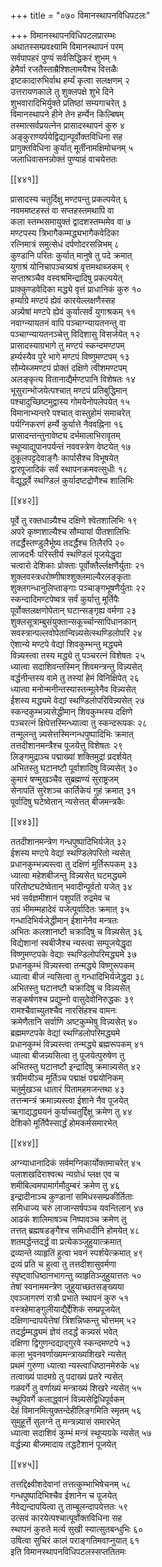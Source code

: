 +++
title = "०७० विमानस्थापनविधिपटलः"

+++
विमानस्थापनविधिपटलप्रारम्भः  
अथातस्सम्प्रवक्ष्यामि विमानस्थापनं परम्  
सर्वपापहरं पुण्यं सर्वसिद्धिकरं शुभम् १  
हेमैर्वा रजतैस्ताम्रैश्शिलामयैश्च वित्तळैः  
इष्टकादारुभिर्वाथ हर्म्यं कृत्वा सलक्षणम् २  
उत्तरायणकाले तु शुक्लपक्षे शुभे दिने  
शुभवारादिभिर्युक्ते प्रतिष्ठां सम्यगाचरेत् ३  
विमानस्थापने हीने तेन हर्म्येन किल्बिषम्  
तस्मात्सर्वप्रयत्नेन प्रासादस्थापनं कुरु ४  
अङ्कुराण्यर्पयेद्विद्यान्पूर्वोक्तविधिना सह  
प्रागुक्तविधिना कुर्यात् मूर्तीनामक्षिमोचनम् ५  
जलाधिवासनन्नोक्तं पुण्याहं वाचयेत्ततः  

[[४४१]]  

प्रासादस्य चतुर्दिक्षु मण्टपन्तु प्रकल्पयेत् ६  
नवममष्टहस्तं वा सप्तहस्तमथापि वा  
कला स्तम्भसमायुक्तं द्वादशस्तम्भमेव वा ७  
मण्टपस्य त्रिभागैकम्मद्ध्यभागैकवेदिका  
रत्निमात्रं समुत्सेधं दर्पणोदरसन्निभम् ८  
कुण्डानि परितः कुर्यात् मानुषे तु पदे क्रमात्    
युगाश्रं योनिचापञ्चत्र्यश्रं वृत्तमथाब्जकम् ९  
सप्ताश्रञ्चैव वस्वश्रमिन्द्रादिषु प्रकल्पयेत्  
प्राक्कुण्डवेदिका मद्ध्ये वृत्तं प्राधानिकं कुरु १०  
हर्म्याग्रे मण्टपं ह्येवं कारयेल्लक्षणैस्सह  
अन्न्येषां मण्टपे ह्येवं कुर्यात्सर्वं युगाश्रकम् ११  
नवाग्न्यायतनं वापि पञ्चाग्न्यायतनन्तु वा  
पञ्चाग्न्यायतनञ्चेत्तु विदिशासु विसर्जयेत् १२  
प्रासादस्याग्रभागे तु मण्टपं स्कन्दमण्टपम्  
हर्म्यस्यैव पुरे भागे मण्टपं विष्णुमण्टपम् १३  
सौम्येब्जमण्टपं प्रोक्तं दक्षिणे त्वीशमण्टपम्  
अलङ्कृत्य वितानाद्यैर्मण्टपानि विशेषतः १४  
भूसुरान्भोजयेत्पश्चात् मण्टपं प्रतिबुद्धिमान्  
पश्चादुच्छिष्टमुद्वास्य गोमयेनोपलेपयेत् १५  
विमानाभ्यन्तरे पश्चात् वास्तुहोमं समाचरेत्  
पर्यग्निकरणं हर्म्ये कुर्यात्ते नैववह्निना १६  
प्रासादन्तन्तुनावेष्ट्य दर्भमालाभिरावृतम्  
स्थूप्याद्युपानपर्यन्तं नववस्त्रेण वेष्टयेत् १७  
दुकूलपट्टदेवाङ्गैः कार्पासैश्च विभूषयेत्  
द्वारपूजादिकं सर्वं स्थापनक्रमवत्सुधीः १८  
वेद्यूर्द्ध्वे स्थण्डिलं कुर्यादष्टद्रोणैश्च शालिभिः  

[[४४२]]  

पूर्वे तु रक्तधान्न्यैश्च दक्षिणे श्वेतशालिभिः १९  
अपरे कृष्णशाल्यैश्च सौम्यायां पीतशालिभिः  
तदर्द्धैस्तण्डुलैर्भूष्य तदर्द्धैश्च तिलैरपि २०  
लाजदर्भैः परिस्तीर्य स्थण्डिलं पूजयेद्धृदा  
चत्वारो देशिकाः प्रोक्ताः पूर्वोक्तैर्ल्लक्षणैर्युताः २१  
शुक्लवस्त्रधरोष्णीषाश्शुक्लमाल्यैरलङ्कृताः  
शुक्लगन्धानुलिप्ताङ्गाः पञ्चाङ्गभूषणैर्युताः २२  
स्कन्दादिमण्टपेष्वत्र सर्वं कुर्यात्तु मूर्तिपैः  
पूर्वोक्तलक्षणोपेतान् घटान्सङ्गृह्य वर्मणा २३  
शुक्लसूत्राम्बुसंयुक्तान्सकूर्च्चान्सापिधानकान्  
सवस्त्रान्पल्लवोपेतान्विन्न्यसेत्स्थण्डिलोपरि २४  
ऐशान्ये मण्टपे वेद्यां शिवकुम्भन्तु मद्ध्यमे  
विन्न्यस्त्वा तस्य मद्ध्ये तु पञ्चरत्नं विशेषतः २५  
ध्यात्वा सदाशिवन्तस्मिन् शिवमन्त्रन्तु विन्न्यसेत्  
वर्द्धनीन्तस्य वामे तु तस्यां हेमं विनिक्षिपेत् २६  
ध्यात्वा मनोन्मनीन्तस्यास्तन्मूलेनैव विन्न्यसेत्  
ईशस्य मद्ध्यमे वेद्यां स्थण्डिलोपरिविन्न्यसेत् २७  
स्कन्दकुम्भन्न्यसेद्धीमान् शिवकुम्भस्य दक्षिणे  
पञ्चरत्नं क्षिपेत्तस्मिन्ध्यात्वा तु स्कन्दरूपकः २८  
तन्मूलन्तु न्न्यसेत्तस्मिन्गन्धपुष्पादिभिः क्रमात्  
तत्तदीशानमन्त्रैश्च पूजयेत्तु विशेषतः २९  
लिङ्गमुद्राञ्च पद्माख्यां शक्तिमुद्रां प्रदर्शयेत्  
अभितस्तु घटानष्टौ पूर्वाशादिषु विन्न्यसेत् ३०  
कुमारं षण्मुखञ्चैव सुब्रह्मण्यं सुराष्ट्रजम्  
सेनापतिं सुरेशञ्च कार्तिकेयं गुहं क्रमात् ३१  
पूर्वादिषु घटेष्वेतान् न्यसेत्तत् बीजमन्त्रकैः  

[[४४३]]  

ततदीशानमन्त्रेण गन्धपुष्पादिभिर्यजेत् ३२  
ईशस्य मण्टपे वेद्यां स्थण्डिलेपरितो न्यसेत्  
प्रधानकुम्भन्न्यस्त्वा तु दक्षिणं मूर्तिरूपकम् ३३  
ध्यात्वा महेशबीजन्तु विन्न्यसेत् घटमद्ध्यमे  
परितोष्टघटेष्वेतान् भवादीन्पूर्वतो यजेत् ३४  
भवं सर्वज्ञमीशानं पशुपतिं रुद्रमेव च  
उग्रं भीमम्महादेवं यजेत्पूर्वादितः क्रमात् ३५  
गन्धादिभिर्यजेद्धीमान् ईशानेनैव मन्त्रतः  
अभितः कलशानष्टौ चक्रादिषु च विन्न्यसेत् ३६  
विद्येशानां स्वबीजैश्च न्यस्त्वा सम्पूजयेद्धृदा  
विष्णुमण्टपके वेद्याः स्थण्डिलोपरिमद्ध्यमे ३७  
प्रधानकुम्भं विन्न्यस्त्वा तन्मद्ध्ये विष्णुरूपकम्  
ध्यात्वा बीजं न्यसित्वा तु गन्धादिभिर्यजेद्धृदा ३८  
अभितस्तु घटानष्टौ चक्रादिषु च विन्न्यसेत्  
सङ्कर्षणश्च प्रद्युम्नो वासुदेवोनिरुद्धकः ३९  
रामश्चैवाच्युतश्चैव नारसिंहश्च वामनः  
क्रमेणैतानि सर्वाणि अष्टकुम्भेषु विन्न्यसेत् ४०  
ब्रह्ममण्टपके वेद्यां स्थण्डिलोपरिमद्ध्यमे  
प्रधानकुम्भं विन्न्यस्त्वा तन्मद्ध्ये ब्रह्मरूपकम् ४१  
ध्यात्वा बीजन्न्यसित्वा तु पूजयेत्पुरुषेण तु  
अभितस्तु घटानष्टौ इन्द्रादिषु क्रमान्न्यसेत् ४२  
त्रयीमयीञ्च मूर्तिञ्च पद्माक्षं पद्मयोनिकम्  
चतुर्मुखञ्च धातारं पितामहमजन्तथा ४३  
तत्तन्मन्त्रं क्रमान्न्यस्त्वा ईशाने नैव पूजयेत्  
ऋगाद्यद्ध्ययनं कुर्याच्चतुर्द्दिक्षु क्रमेण तु ४४  
देशिको मूर्तिपैस्सार्द्धं होमकर्मसमारभेत्  

[[४४४]]  

अग्न्याधानादिकं सर्वमग्निकार्योक्तमाचरेत् ४५  
पलाशखदिराश्वत्थ न्यग्रोधं प्लक्ष एव च  
शमीबिल्वमपामार्गमौदुम्बरं क्रमेण तु ४६  
इन्द्रादीनाञ्च कुण्डानां समिधस्सम्प्रकीर्तिताः  
समिधाज्य चरुं लाजान्सर्षपञ्च यवन्तिलान् ४७  
आढकं शालिमाषञ्च निष्पावञ्च क्रमेण तु  
तत्तत् ब्रह्मषडङ्गैश्च समिधादीनि होमयेत् ४८  
शतमर्द्धन्तदर्द्धं वा प्रत्येकञ्जुहुयात्क्रमात्  
द्रव्यान्ते व्याहृतिं हुत्वा भवनं स्पर्शयेत्क्रमात् ४९  
द्रव्यं प्रति च हुत्वा तु तत्तदीशासुवर्मणा  
स्पृष्ट्वाधिष्ठानभागन्तु व्याहृतिञ्जुहुयात्ततः ५०  
तेषां स्वनाममन्त्रेण जुहुयाच्छतसङ्ख्यया  
एवञ्जागरणं रात्रौ प्रभाते स्थापनं कुरु ५१  
वस्त्रहेमाङ्गुलीयाद्यैर्द्देशिकं सम्प्रपूजयेत्  
दक्षिणान्दापयेत्तेषां त्रिंशन्निष्कन्तु चोत्तमम् ५२  
तदर्द्धम्मद्ध्यमं ज्ञेयं तदर्द्धं कन्न्यसं भवेत्  
दक्षिणा द्विगुणन्दद्याद्गुरवे स्कन्दमण्टपे ५३  
कला भुवनवर्णाख्यमन्त्राख्यशिखरे न्यसेत्  
प्रथमं गुरुणा ध्यात्वा न्यस्त्वाधिष्ठानमेरुके ५४  
तत्वाख्यं पादमग्रे तु पदाख्यं प्रतरे न्यसेत्  
गळवर्गे तु वर्णाख्यं मन्त्राख्यं शिखरे न्यसेत् ५५  
स्थूपिवर्गे कलाद्ध्वानं विन्न्यसेद्विधिपूर्वकम्  
देहं विमानमित्युक्तन्देहीलिङ्गमिति स्मृतम् ५६  
सुमुहूर्त्ते सुलग्ने तु मन्त्रन्न्यासं समारभेत्  
ध्यात्वा सदाशिवं कुम्भं मन्त्रं स्थूप्यग्रके न्यसेत् ५७  
वर्द्धन्न्या बीजमादाय तद्धटैशानं पूजयेत्  

[[४४५]]  

तत्तद्दिक्ष्वीशदेवानां तत्तत्कुम्भाभिषेचनम् ५८  
गन्धपुष्पादिभिश्चैव ईशानेन च पूजयेत्  
नैवेद्यन्दापयित्वा तु ताम्बूलन्दापयेत्ततः ५९  
उत्सवं कारयेत्पश्चात्पूर्वोक्तविधिना सह  
स्थापनं कुरुते मर्त्य सुखी स्यात्सुतबन्धुभिः ६०  
उषित्वा सुचिरं कालं पराङ्गतिमवाप्नुयात् ६१  
इति विमानस्थापनविधिपटलस्सप्ततितमः  
